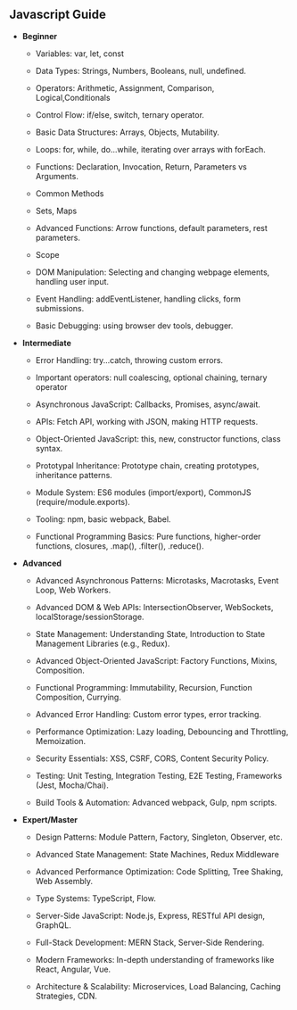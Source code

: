 ## Javascript Guide

- **Beginner**
    - Variables: var, let, const

    - Data Types: Strings, Numbers, Booleans, null, undefined.

    - Operators: Arithmetic, Assignment, Comparison, Logical,Conditionals

    - Control Flow: if/else, switch, ternary operator.

    - Basic Data Structures: Arrays, Objects, Mutability.

    - Loops: for, while, do...while, iterating over arrays with forEach.

    - Functions: Declaration, Invocation, Return, Parameters vs Arguments.
    
    - Common Methods

    - Sets, Maps

    - Advanced Functions: Arrow functions, default parameters, rest parameters.

    - Scope

    - DOM Manipulation: Selecting and changing webpage elements, handling user input.

    - Event Handling: addEventListener, handling clicks, form submissions.

    - Basic Debugging: using browser dev tools, debugger.


- **Intermediate**
    - Error Handling: try...catch, throwing custom errors.

    - Important operators: null coalescing, optional chaining, ternary operator

    - Asynchronous JavaScript: Callbacks, Promises, async/await.

    - APIs: Fetch API, working with JSON, making HTTP requests.

    - Object-Oriented JavaScript: this, new, constructor functions, class syntax.

    - Prototypal Inheritance: Prototype chain, creating prototypes, inheritance patterns.

    - Module System: ES6 modules (import/export), CommonJS (require/module.exports).

    - Tooling: npm, basic webpack, Babel.

    - Functional Programming Basics: Pure functions, higher-order functions, closures, .map(), .filter(), .reduce().


- **Advanced**
    - Advanced Asynchronous Patterns: Microtasks, Macrotasks, Event Loop, Web Workers.

    - Advanced DOM & Web APIs: IntersectionObserver, WebSockets, localStorage/sessionStorage.

    - State Management: Understanding State, Introduction to State Management Libraries (e.g., Redux).

    - Advanced Object-Oriented JavaScript: Factory Functions, Mixins, Composition.

    - Functional Programming: Immutability, Recursion, Function Composition, Currying.

    - Advanced Error Handling: Custom error types, error tracking.

    - Performance Optimization: Lazy loading, Debouncing and Throttling, Memoization.

    - Security Essentials: XSS, CSRF, CORS, Content Security Policy.

    - Testing: Unit Testing, Integration Testing, E2E Testing, Frameworks (Jest, Mocha/Chai).

    - Build Tools & Automation: Advanced webpack, Gulp, npm scripts.


- **Expert/Master**
    - Design Patterns: Module Pattern, Factory, Singleton, Observer, etc.

    - Advanced State Management: State Machines, Redux Middleware

    - Advanced Performance Optimization: Code Splitting, Tree Shaking, Web Assembly.

    - Type Systems: TypeScript, Flow.

    - Server-Side JavaScript: Node.js, Express, RESTful API design, GraphQL.

    - Full-Stack Development: MERN Stack, Server-Side Rendering.

    - Modern Frameworks: In-depth understanding of frameworks like React, Angular, Vue.
    
    - Architecture & Scalability: Microservices, Load Balancing, Caching Strategies, CDN.
